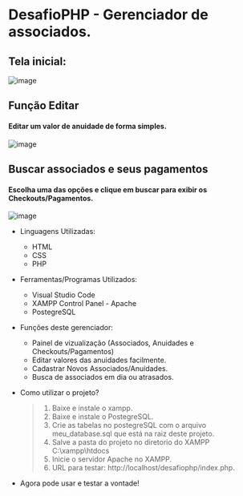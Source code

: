 # DesafioPHP - Gerenciador de associados.


 ## Tela inicial:
![image](https://github.com/user-attachments/assets/3a85f04e-4ea2-4c7d-8ed4-b3e1e9343562)



 ## Função Editar
  #### Editar um valor de anuidade de forma simples.
![image](https://github.com/user-attachments/assets/01518c23-0c75-463d-9746-6297dce82d30)

 ## Buscar associados e seus pagamentos
  #### Escolha uma das opções e clique em buscar para exibir os Checkouts/Pagamentos.
![image](https://github.com/user-attachments/assets/18250ffc-be27-4bad-9f72-acebb77fbb7e)


- Linguagens Utilizadas:
  - HTML
  - CSS
  - PHP

- Ferramentas/Programas Utilizados:
  - Visual Studio Code
  - XAMPP Control Panel - Apache
  - PostegreSQL

- Funções deste gerenciador:
  - Painel de vizualização (Associados, Anuidades e Checkouts/Pagamentos)
  - Editar valores das anuidades facilmente.
  - Cadastrar Novos Associados/Anuidades.
  - Busca de associados em dia ou atrasados.


  
- Como utilizar o projeto?
  
  > 1. Baixe e instale o xampp.
  > 2. Baixe e instale o PostegreSQL.
  > 3. Crie as tabelas no postegreSQL com o arquivo meu_database.sql que está na raiz deste projeto. 
  > 4. Salve a pasta do projeto no diretorio do XAMPP C:\xampp\htdocs
  > 5. Inicie o servidor Apache no XAMPP.
  > 6. URL para testar: http://localhost/desafiophp/index.php.

* Agora pode usar e testar a vontade!
